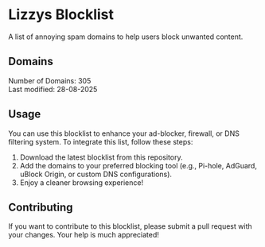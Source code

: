 # Lizzys Blocklist
 
A list of annoying spam domains to help users block unwanted content.<br>
 
## Domains
Number of Domains: 305<br>
Last modified: 28-08-2025<br>
 
## Usage
 
You can use this blocklist to enhance your ad-blocker, firewall, or DNS filtering system. To integrate this list, follow these steps:
1. Download the latest blocklist from this repository.
2. Add the domains to your preferred blocking tool (e.g., Pi-hole, AdGuard, uBlock Origin, or custom DNS configurations).
3. Enjoy a cleaner browsing experience!
 
## Contributing
 
If you want to contribute to this blocklist, please submit a pull request with your changes. Your help is much appreciated!
